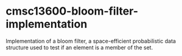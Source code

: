 # cmsc13600-bloom-filter-implementation
Implementation of a bloom filter, a space-efficient probabilistic data structure used to test if an element is a member of the set.
